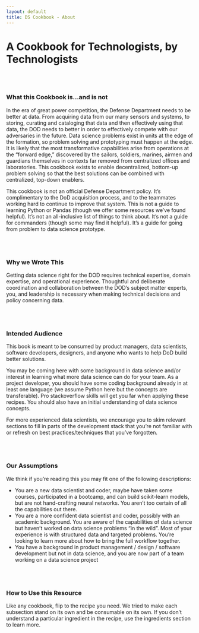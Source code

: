 ```yaml
---
layout: default
title: DS Cookbook - About
---
```

# A Cookbook for Technologists, by Technologists

<br/><br/>
### What this Cookbook is...and is not
In the era of great power competition, the Defense Department needs to be better at data. From acquiring data from our many sensors and systems, to storing, curating and cataloging that data and then effectively using that data, the DOD needs to better in order to effectively compete with our adversaries in the future. Data science problems exist in units at the edge of the formation, so problem solving and prototyping must happen at the edge. It is likely that the most transformative capabilities arise from operations at the “forward edge,” discovered by the sailors, soldiers, marines, airmen and guardians themselves in contexts far removed from centralized offices and laboratories. This cookbook exists to enable decentralized, bottom-up problem solving so that the best solutions can be combined with centralized, top-down enablers.

This cookbook is not an official Defense Department policy. It’s complimentary to the DoD acquisition process, and to the teammates working hard to continue to improve that system. This is not a guide to learning Python or Pandas (though we offer some resources we’ve found helpful). It’s not an all-inclusive list of things to think about.  It’s not a guide for commanders (though some may find it helpful). It’s a guide for going from problem to data science prototype.  

<br/><br/>
### Why we Wrote This
Getting data science right for the DOD requires technical expertise, domain expertise, and operational experience.  Thoughtful and deliberate coordination and collaboration between the DOD’s subject matter experts, you, and leadership is necessary when making technical decisions and policy concerning data.

<br/><br/>
### Intended Audience
This book is meant to be consumed by product managers, data scientists, software developers, designers, and anyone who wants to help DoD build better solutions.

You may be coming here with some background in data science and/or interest in learning what more data science can do for your team.   As a project developer, you should have some coding background already in at least one language (we assume Python here but the concepts are transferable). Pro stackoverflow skills will get you far when applying  these recipes. You should also have an initial understanding of data science concepts.

For more experienced data scientists, we encourage you to skim relevant sections to fill in parts of the development stack that you’re not familiar with or refresh on best practices/techniques that you’ve forgotten.

<br/><br/>
### Our Assumptions
We think if you’re reading this you may fit one of the following descriptions:
- You are a new data scientist and coder, maybe have taken some courses, participated in a bootcamp, and can build scikit-learn models, but are not hand-crafting neural networks. You aren’t too certain of all the capabilities  out there.
- You are a more confident data scientist and coder, possibly with an academic background. You are aware of the capabilities of data science but haven’t worked on data science problems “in the wild”. Most of your experience is with structured  data and targeted problems. You’re looking to learn more about how to bring  the full workflow together.
- You have a background in product management / design / software development but not in data science, and you are now part of a team working on a data science project

<br/><br/>
### How to Use this Resource
Like any cookbook, flip to the recipe you need. We tried to make each subsection stand on its own and be consumable on its own. If you don’t understand a particular ingredient in the recipe, use the ingredients section to learn more.
